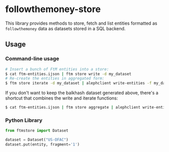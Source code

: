 # followthemoney-store

This library provides methods to store, fetch and list entities formatted as
`followthemoney` data as datasets stored in a SQL backend.

## Usage

### Command-line usage

```bash
# Insert a bunch of FtM entities into a store:
$ cat ftm-entities.ijson | ftm store write -d my_dataset
# Re-create the entities in aggregated form:
$ ftm store iterate -d my_dataset | alephclient write-entities -f my_dataset
```

If you don't want to keep the balkhash dataset generated above, there's a
shortcut that combines the write and iterate functions:

```bash
$ cat ftm-entities.ijson | ftm store aggregate | alephclient write-entities -f my_dataset
```

### Python Library

```python
from ftmstore import Dataset

dataset = Dataset("US-OFAC")
dataset.put(entity, fragment='1')
```
